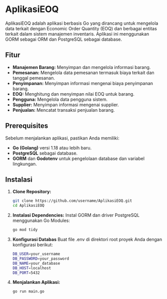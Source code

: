# AplikasiEOQ

AplikasiEOQ adalah aplikasi berbasis Go yang dirancang untuk mengelola data terkait dengan Economic Order Quantity (EOQ) dan berbagai entitas terkait dalam sistem manajemen inventaris. Aplikasi ini menggunakan GORM sebagai ORM dan PostgreSQL sebagai database.

## Fitur

- **Manajemen Barang:** Menyimpan dan mengelola informasi barang.
- **Pemesanan:** Mengelola data pemesanan termasuk biaya terkait dan tanggal pemesanan.
- **Penyimpanan:** Menyimpan informasi mengenai biaya penyimpanan barang.
- **EOQ:** Menghitung dan menyimpan nilai EOQ untuk barang.
- **Pengguna:** Mengelola data pengguna sistem.
- **Supplier:** Menyimpan informasi mengenai supplier.
- **Penjualan:** Mencatat transaksi penjualan barang.

## Prerequisites

Sebelum menjalankan aplikasi, pastikan Anda memiliki:

- **Go (Golang)** versi 1.18 atau lebih baru.
- **PostgreSQL** sebagai database.
- **GORM** dan **Godotenv** untuk pengelolaan database dan variabel lingkungan.

## Instalasi

1. **Clone Repository:**

   ```bash
   git clone https://github.com/username/AplikasiEOQ.git
   cd AplikasiEOQ

2. **Instalasi Dependencies:**
    Instal GORM dan driver PostgreSQL menggunakan Go Modules:

    ```bash
    go mod tidy

3. **Konfigurasi Databas**
    Buat file .env di direktori root proyek Anda dengan konfigurasi berikut:
    
    ```bash
    DB_USER=your_username
    DB_PASSWORD=your_password
    DB_NAME=your_database
    DB_HOST=localhost
    DB_PORT=5432

4. **Menjalankan Aplikasi:**
    
    ```bash
    go run main.go




